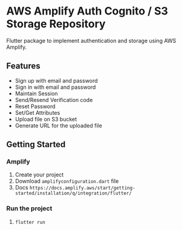 # AWS Amplify Auth Cognito / S3 Storage  Repository

Flutter package to implement authentication and storage using AWS Amplify.

## Features

- Sign up with email and password
- Sign in with email and password
- Maintain Session
- Send/Resend Verification code
- Reset Password
- Set/Get Attributes
- Upload file on S3 bucket
- Generate URL for the uploaded file

## Getting Started

### Amplify

1. Create your project
2. Download `amplifyconfiguration.dart` file
3. Docs `https://docs.amplify.aws/start/getting-started/installation/q/integration/flutter/` 

### Run the project

1. `flutter run`
